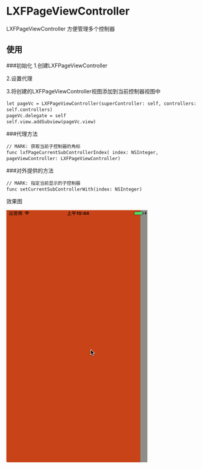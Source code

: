 # LXFPageViewController
LXFPageViewController 方便管理多个控制器

## 使用

###初始化
1.创建LXFPageViewController

2.设置代理

3.将创建的LXFPageViewController视图添加到当前控制器视图中

```
let pageVc = LXFPageViewController(superController: self, controllers: self.controllers)
pageVc.delegate = self
self.view.addSubview(pageVc.view)
```

###代理方法

```
// MARK: 获取当前子控制器的角标
func lxfPageCurrentSubControllerIndex( index: NSInteger, pageViewController: LXFPageViewController)
```

###对外提供的方法
```
// MARK: 指定当前显示的子控制器
func setCurrentSubControllerWith(index: NSInteger)
```


效果图

![image](https://github.com/LinXunFeng/LXFPageViewController/raw/master/Screenshots/1.gif)
